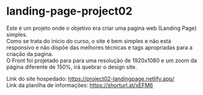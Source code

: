 # landing-page-project02
Este é um projeto onde o objetivo era criar uma pagina web (Landing Page) simples. <br>
Como se trata do inicio do curso, o site é bem simples e não está responsivo e não dispõe das melhores técnicas e tags apropriadas para a criação da pagina.<br>
O Front foi projetado para para uma resolução de 1920x1080 e um zoom da página diferente de 150%, irá quebrar o design site. <br>

Link do site hospedado: https://project02-landingpage.netlify.app/ <br>
Link da planilha de informações: https://shorturl.at/xEFM6

